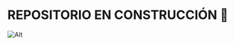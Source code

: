 # REPOSITORIO EN CONSTRUCCIÓN 👋

<!--
**valeriaguerrerom/valeriaguerrerom** is a ✨ _special_ ✨ repository because its `README.md` (this file) appears on your GitHub profile.

Here are some ideas to get you started:

- 🔭 I’m currently working on ...
- 🌱 I’m currently learning ...
- 👯 I’m looking to collaborate on ...
- 🤔 I’m looking for help with ...
- 💬 Ask me about ...
- 📫 How to reach me: ...
- 😄 Pronouns: ...
- ⚡ Fun fact: ...
-->
![Alt](/https://infotepsai.edu.co/joomlatools-files/docman-images/RepositorioInstituciona.png)
